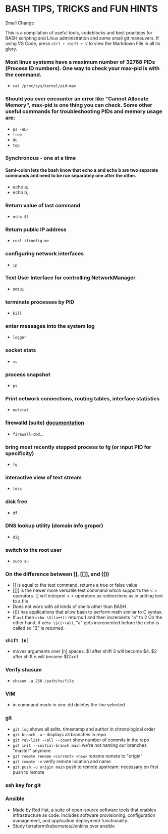 # BASH TIPS, TRICKS and FUN HINTS

Small Change

This is a compilation of useful tools, codeblocks and best practices for BASH scripting and Linux administration and some small git maneuvers. If using VS Code, press `ctrl + shift + V` to view the Markdown File in all its glory.

### Most linux systems have a maximum number of 32768 PIDs (Process ID numbers). One way to check your max-pid is with the command.
- `cat /proc/sys/kernel/pid-max`
### Should you ever encounter an error like "Cannot Allocate Memory", max-pid is one thing you can check. Some other useful commands for troubleshooting PIDs and memory usage are:
- `ps -eLF`
- `free`
- `du`
- `top`

### Synchronous - one at a time
#### Semi-colon lets the bash know that echo a and echo b are two separate commands and need to be run separately one after the other.
- echo a;
- echo b;

### Return value of last command
- `echo $?`

### Return public IP address
- `curl ifconfig.me`

### configuring network interfaces
- `ip`

### Text User Interface for controlling NetworkManager
- `nmtui`

### terminate processes by PID
- `kill`
### enter messages into the system log
- `logger`
### socket stats
- `ss`
### process snapshot
- `ps`
### Print network connections, routing tables, interface statistics
- `netstat`
###  firewalld (suite) [documentation](https://firewalld.org/documentation/utilities/)
- `firewall-cmd`...
### bring most recently stopped process to fg (or input PID for specificity)
- `fg`
### interactive view of text stream
- `less`
### disk free
- `df`
### DNS lookup utility (domain info groper)
- `dig`

### switch to the root user
- `sudo su`

### On the difference between [], [[]], and (())
- [] is equal to the test command, returns a true or false value
- [[]] is the newer more versatile test command which supports the < > operators. [] will interpret < > operators as redirections as in adding text to a file
- Does not work with all kinds of shells other than BASH
- (()) has applications that allow bash to perform math similar to C syntax.
- If `a=1` then `echo \$((a++))` returns 1 and then increments "a" to 2
On the other hand, if `echo \$((++a))`, "a" gets incremented before the echo is called so "2" is returned.

### `shift [n]`
- moves arguments over [n] spaces. \$1 after shift 3 will become \$4. \$2 after shift n will become \$(2+n)

### Verify shasum
- `shasum -a 256 /path/to/file`

### VIM
- in command mode in vim: dd deletes the line selected

### git
- `git log` shows all edits, timestamp and author in chronological order
- `git branch -a` - displays all branches in repo
- `git rev-list --all --count` show number of commits in the repo
- `git init --initial-branch main` we're not naming our branches "master" anymore
- `git remote rename <current> <new>` rename remote to "origin"
- `git remote -v` verify remote location and name
- `git push -u origin main` push to remote upstream: necessary on first push to remote

### ssh key for git



### Ansible
- Made by Red Hat, a suite of open-source software tools that enables infrastructure as code. Includes software provisioning, configuration management, and application deployment functionality.
- Study terraform/kubernetes/Jenkins over ansible
